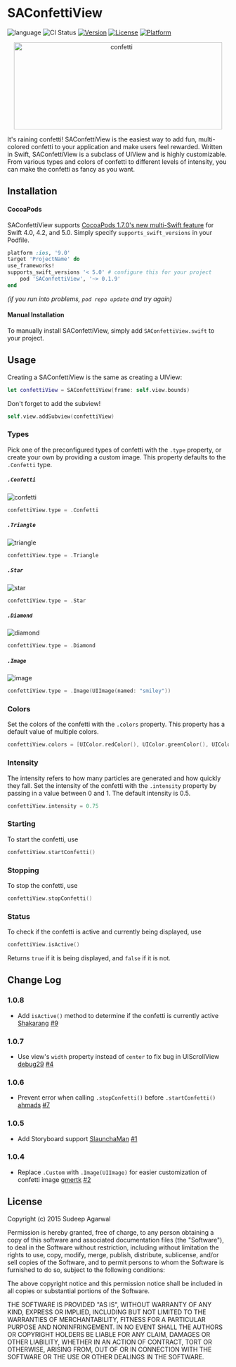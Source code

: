 # SAConfettiView

![language](https://img.shields.io/badge/Language-%20Swift%20-orange.svg)
![CI Status](https://img.shields.io/badge/build-passing-brightgreen.svg)
[![Version](https://img.shields.io/cocoapods/v/SAConfettiView.svg?style=flat)](http://cocoapods.org/pods/SAConfettiView)
[![License](https://img.shields.io/cocoapods/l/SAConfettiView.svg?style=flat)](http://cocoapods.org/pods/SAConfettiView)
[![Platform](https://img.shields.io/cocoapods/p/SAConfettiView.svg?style=flat)](http://cocoapods.org/pods/SAConfettiView)

<p align="center">
  <img src="https://cloud.githubusercontent.com/assets/11940172/11791210/f97b6bd8-a2da-11e5-9083-b131fa796373.gif" alt="confetti" width="473.6" height="198">
</p>

It's raining confetti! SAConfettiView is the easiest way to add fun, multi-colored confetti to your application and make users feel rewarded. Written in Swift, SAConfettiView is a subclass of UIView and is highly customizable. From various types and colors of confetti to different levels of intensity, you can make the confetti as fancy as you want.

## Installation

#### CocoaPods
SAConfettiView supports [CocoaPods 1.7.0's new multi-Swift feature](http://blog.cocoapods.org/CocoaPods-1.7.0-beta/) for Swift 4.0, 4.2, and 5.0. Simply specify `supports_swift_versions` in your Podfile.

```ruby
platform :ios, '9.0'
target 'ProjectName' do
use_frameworks!
supports_swift_versions '< 5.0' # configure this for your project
    pod 'SAConfettiView', '~> 0.1.9'
end
```
*(if you run into problems, `pod repo update` and try again)*

#### Manual Installation
To manually install SAConfettiView, simply add `SAConfettiView.swift` to your project.

## Usage

Creating a SAConfettiView is the same as creating a UIView:

```swift
let confettiView = SAConfettiView(frame: self.view.bounds)
```

Don't forget to add the subview!

```swift
self.view.addSubview(confettiView)
```

### Types

Pick one of the preconfigured types of confetti with the `.type` property, or create your own by providing a custom image. This property defaults to the `.Confetti` type.

##### `.Confetti`

![confetti](https://cloud.githubusercontent.com/assets/11940172/11819440/c9db329e-a39a-11e5-9284-b0171bee0f24.gif)

```swift
confettiView.type = .Confetti
```

##### `.Triangle`

![triangle](https://cloud.githubusercontent.com/assets/11940172/11819211/9b8b758a-a399-11e5-8ed3-2eb92f633628.gif)

```swift
confettiView.type = .Triangle
```

##### `.Star`

![star](https://cloud.githubusercontent.com/assets/11940172/11819401/90a2188a-a39a-11e5-8a03-ddca3fb52e72.gif)

```swift
confettiView.type = .Star
```

##### `.Diamond`

![diamond](https://cloud.githubusercontent.com/assets/11940172/11819275/f1c83c08-a399-11e5-8d40-85e9a1879526.gif)

```swift
confettiView.type = .Diamond
```

##### `.Image`

![image](https://cloud.githubusercontent.com/assets/11940172/11819363/5f4f0dba-a39a-11e5-826b-d198113f50dd.gif)

```swift
confettiView.type = .Image(UIImage(named: "smiley"))
```

### Colors

Set the colors of the confetti with the `.colors` property. This property has a default value of multiple colors. 

``` swift
confettiView.colors = [UIColor.redColor(), UIColor.greenColor(), UIColor.blueColor()]
```

### Intensity

The intensity refers to how many particles are generated and how quickly they fall. Set the intensity of the confetti with the `.intensity` property by passing in a value between 0 and 1. The default intensity is 0.5.

``` swift
confettiView.intensity = 0.75
```

### Starting

To start the confetti, use

``` swift
confettiView.startConfetti()
```

### Stopping

To stop the confetti, use

``` swift
confettiView.stopConfetti()
```

### Status

To check if the confetti is active and currently being displayed, use

``` swift
confettiView.isActive()
```

Returns `true` if it is being displayed, and `false` if it is not.

## Change Log

### 1.0.8
* Add `isActive()` method to determine if the confetti is currently active
  [Shakarang](https://github.com/Shakarang)
  [#9](https://github.com/sudeepag/SAConfettiView/issues/9)

### 1.0.7
* Use view's `width` property instead of `center` to fix bug in UIScrollView
  [debug29](https://github.com/debug29)
  [#4](https://github.com/sudeepag/SAConfettiView/issues/4)

### 1.0.6
* Prevent error when calling `.stopConfetti()` before `.startConfetti()`
  [ahmads](https://github.com/ahmads)
  [#7](https://github.com/sudeepag/SAConfettiView/pull/7)

### 1.0.5
* Add Storyboard support
  [SlaunchaMan](https://github.com/SlaunchaMan)
  [#1](https://github.com/sudeepag/SAConfettiView/pull/1)

### 1.0.4
* Replace `.Custom` with `.Image(UIImage)` for easier customization of confetti image
  [gmertk](https://github.com/gmertk)
  [#2](https://github.com/sudeepag/SAConfettiView/pull/2)

## License

Copyright (c) 2015 Sudeep Agarwal

Permission is hereby granted, free of charge, to any person obtaining a copy
of this software and associated documentation files (the "Software"), to deal
in the Software without restriction, including without limitation the rights
to use, copy, modify, merge, publish, distribute, sublicense, and/or sell
copies of the Software, and to permit persons to whom the Software is
furnished to do so, subject to the following conditions:

The above copyright notice and this permission notice shall be included in
all copies or substantial portions of the Software.

THE SOFTWARE IS PROVIDED "AS IS", WITHOUT WARRANTY OF ANY KIND, EXPRESS OR
IMPLIED, INCLUDING BUT NOT LIMITED TO THE WARRANTIES OF MERCHANTABILITY,
FITNESS FOR A PARTICULAR PURPOSE AND NONINFRINGEMENT. IN NO EVENT SHALL THE
AUTHORS OR COPYRIGHT HOLDERS BE LIABLE FOR ANY CLAIM, DAMAGES OR OTHER
LIABILITY, WHETHER IN AN ACTION OF CONTRACT, TORT OR OTHERWISE, ARISING FROM,
OUT OF OR IN CONNECTION WITH THE SOFTWARE OR THE USE OR OTHER DEALINGS IN
THE SOFTWARE.

